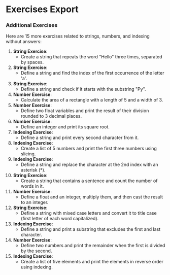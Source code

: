 # Exercises Export

### Additional Exercises

Here are 15 more exercises related to strings, numbers, and indexing without answers:

1. **String Exercise**:
    - Create a string that repeats the word "Hello" three times, separated by spaces.
2. **String Exercise**:
    - Define a string and find the index of the first occurrence of the letter 'a'.
3. **String Exercise**:
    - Define a string and check if it starts with the substring "Py".
4. **Number Exercise**:
    - Calculate the area of a rectangle with a length of 5 and a width of 3.
5. **Number Exercise**:
    - Define two float variables and print the result of their division rounded to 3 decimal places.
6. **Number Exercise**:
    - Define an integer and print its square root.
7. **Indexing Exercise**:
    - Define a string and print every second character from it.
8. **Indexing Exercise**:
    - Create a list of 5 numbers and print the first three numbers using slicing.
9. **Indexing Exercise**:
    - Define a string and replace the character at the 2nd index with an asterisk (*).
10. **String Exercise**:
    - Create a string that contains a sentence and count the number of words in it.
11. **Number Exercise**:
    - Define a float and an integer, multiply them, and then cast the result to an integer.
12. **String Exercise**:
    - Define a string with mixed case letters and convert it to title case (first letter of each word capitalized).
13. **Indexing Exercise**:
    - Define a string and print a substring that excludes the first and last character.
14. **Number Exercise**:
    - Define two numbers and print the remainder when the first is divided by the second.
15. **Indexing Exercise**:
    - Create a list of five elements and print the elements in reverse order using indexing.